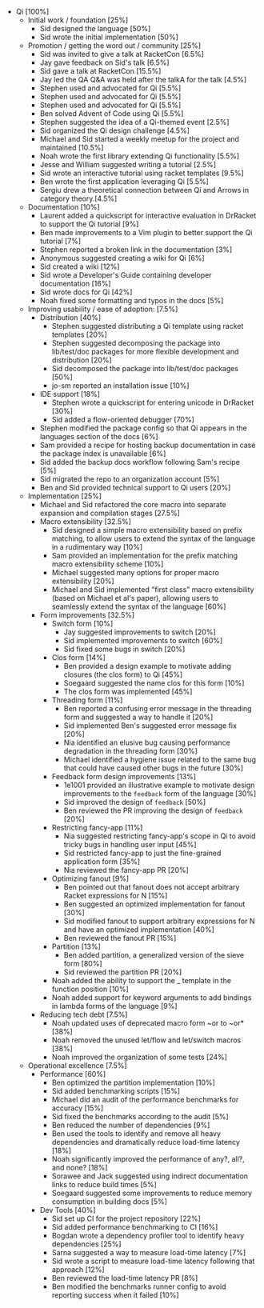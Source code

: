 * Qi [100%]
	* Initial work / foundation [25%]
		* Sid designed the language [50%]
		* Sid wrote the initial implementation [50%]
	* Promotion / getting the word out / community [25%]
		* Sid was invited to give a talk at RacketCon [6.5%]
		* Jay gave feedback on Sid's talk [6.5%]
		* Sid gave a talk at RacketCon [15.5%]
		* Jay led the QA Q&A was held after the talkA for the talk [4.5%]
		* Stephen used and advocated for Qi [5.5%]
		* Stephen used and advocated for Qi [5.5%]
		* Stephen used and advocated for Qi [5.5%]
		* Ben solved Advent of Code using Qi [5.5%]
		* Stephen suggested the idea of a Qi-themed event [2.5%]
		* Sid organized the Qi design challenge [4.5%]
		* Michael and Sid started a weekly meetup for the project and maintained [10.5%]
		* Noah wrote the first library extending Qi functionality [5.5%]
		* Jesse and William suggested writing a tutorial [2.5%]
		* Sid wrote an interactive tutorial using racket templates [9.5%]
		* Ben wrote the first application leveraging Qi [5.5%]
		* Sergiu drew a theoretical connection between Qi and Arrows in category theory.[4.5%]
	* Documentation [10%]
		* Laurent added a quickscript for interactive evaluation in DrRacket to support the Qi tutorial [9%]
		* Ben made improvements to a Vim plugin to better support the Qi tutorial [7%]
		* Stephen reported a broken link in the documentation [3%]
		* Anonymous suggested creating a wiki for Qi [6%]
		* Sid created a wiki [12%]
		* Sid wrote a Developer's Guide containing developer documentation [16%]
		* Sid wrote docs for Qi [42%]
		* Noah fixed some formatting and typos in the docs [5%]
	* Improving usability / ease of adoption: [7.5%]
		* Distribution [40%]
			* Stephen suggested distributing a Qi template using racket templates [20%]
			* Stephen suggested decomposing the package into lib/test/doc packages for more flexible development and distribution [20%]
			* Sid decomposed the package into lib/test/doc packages [50%]
			* jo-sm reported an installation issue [10%]
		* IDE support [18%]
			* Stephen wrote a quickscript for entering unicode in DrRacket [30%]
			* Sid added a flow-oriented debugger [70%]
		* Stephen modified the package config so that Qi appears in the languages section of the docs [6%]
		* Sam provided a recipe for hosting backup documentation in case the package index is unavailable [6%]
		* Sid added the backup docs workflow following Sam's recipe [5%]
		* Sid migrated the repo to an organization account [5%]
		* Ben and Sid provided technical support to Qi users [20%]
	* Implementation [25%]
		* Michael and Sid refactored the core macro into separate expansion and compilation stages [27.5%]
		* Macro extensibility [32.5%]
			* Sid designed a simple macro extensibility based on prefix matching, to allow users to extend the syntax of the language in a rudimentary way [10%]
			* Sam provided an implementation for the prefix matching macro extensibility scheme [10%]
			* Michael suggested many options for proper macro extensibility [20%]
			* Michael and Sid implemented "first class" macro extensibility (based on Michael et al's paper), allowing users to seamlessly extend the syntax of the language [60%]
		* Form improvements [32.5%]
			* Switch form [10%]
				* Jay suggested improvements to switch [20%]
				* Sid implemented improvements to switch [60%]
				* Sid fixed some bugs in switch [20%]
			* Clos form [14%]
				* Ben provided a design example to motivate adding closures (the clos form) to Qi [45%]
				* Soegaard suggested the name clos for this form [10%]
				* The clos form was implemented [45%]
			* Threading form [11%]
				* Ben reported a confusing error message in the threading form and suggested a way to handle it [20%]
				* Sid implemented Ben's suggested error message fix [20%]
				* Nia identified an elusive bug causing performance degradation in the threading form [30%]
				* Michael identified a hygiene issue related to the same bug that could have caused other bugs in the future [30%]
			* Feedback form design improvements [13%]
				* 1e1001 provided an illustrative example to motivate design improvements to the `feedback` form of the language [30%]
				* Sid improved the design of `feedback` [50%]
				* Ben reviewed the PR improving the design of `feedback` [20%]
			* Restricting fancy-app [11%]
				* Nia suggested restricting fancy-app's scope in Qi to avoid tricky bugs in handling user input [45%]
				* Sid restricted fancy-app to just the fine-grained application form [35%]
				* Nia reviewed the fancy-app PR [20%]
			* Optimizing fanout [9%]
				* Ben pointed out that fanout does not accept arbitrary Racket expressions for N [15%]
				* Ben suggested an optimized implementation for fanout [30%]
				* Sid modified fanout to support arbitrary expressions for N and have an optimized implementation [40%]
				* Ben reviewed the fanout PR [15%]
			* Partition [13%]
				* Ben added partition, a generalized version of the sieve form [80%]
				* Sid reviewed the partition PR [20%]
			* Noah added the ability to support the _ template in the function position [10%]
			* Noah added support for keyword arguments to add bindings in lambda forms of the language [9%]
		* Reducing tech debt [7.5%]
			* Noah updated uses of deprecated macro form ~or to ~or* [38%]
			* Noah removed the unused let/flow and let/switch macros [38%]
			* Noah improved the organization of some tests [24%]
	* Operational excellence [7.5%]
		* Performance [60%]
			* Ben optimized the partition implementation [10%]
			* Sid added benchmarking scripts [15%]
			* Michael did an audit of the performance benchmarks for accuracy [15%]
			* Sid fixed the benchmarks according to the audit [5%]
			* Ben reduced the number of dependencies [9%]
			* Ben used the tools to identify and remove all heavy dependencies and dramatically reduce load-time latency [18%]
			* Noah significantly improved the performance of any?, all?, and none? [18%]
			* Sorawee and Jack suggested using indirect documentation links to reduce build times [5%]
			* Soegaard suggested some improvements to reduce memory consumption in building docs [5%]
		* Dev Tools [40%]
			* Sid set up CI for the project repository [22%]
			* Sid added performance benchmarking to CI [16%]
			* Bogdan wrote a dependency profiler tool to identify heavy dependencies [25%]
			* Sarna suggested a way to measure load-time latency [7%]
			* Sid wrote a script to measure load-time latency following that approach [12%]
			* Ben reviewed the load-time latency PR [8%]
			* Ben modified the benchmarks runner config to avoid reporting success when it failed [10%]
